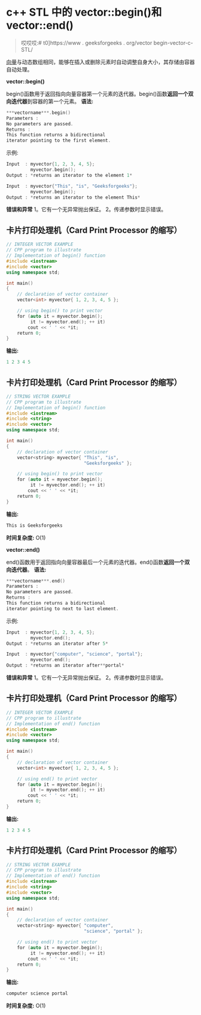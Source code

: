 # c++ STL 中的 vector::begin()和 vector::end()

> 哎哎哎:# t0]https://www . geeksforgeeks . org/vector begin-vector-c-STL/

[向量](https://www.geeksforgeeks.org/vector-in-cpp-stl/)与动态数组相同，能够在插入或删除元素时自动调整自身大小，其存储由容器自动处理。

**vector::begin()**

begin()函数用于返回指向向量容器第一个元素的迭代器。begin()函数**返回一个双向迭代器**到容器的第一个元素。
**语法:**

```cpp
***vectorname***.begin()
Parameters :
No parameters are passed.
Returns :
This function returns a bidirectional
iterator pointing to the first element.

```

示例:

```cpp
Input  : myvector{1, 2, 3, 4, 5};
         myvector.begin();
Output : *returns an iterator to the element 1*

Input  : myvector{"This", "is", "Geeksforgeeks"};
         myvector.begin();
Output : *returns an iterator to the element This*

```

**错误和异常**
1。它有一个无异常抛出保证。
2。传递参数时显示错误。

## 卡片打印处理机（Card Print Processor 的缩写）

```cpp
// INTEGER VECTOR EXAMPLE
// CPP program to illustrate
// Implementation of begin() function
#include <iostream>
#include <vector>
using namespace std;

int main()
{
    // declaration of vector container
    vector<int> myvector{ 1, 2, 3, 4, 5 };

    // using begin() to print vector
    for (auto it = myvector.begin();
         it != myvector.end(); ++ it)
        cout << ' ' << *it;
    return 0;
}
```

**输出:**

```cpp
1 2 3 4 5

```

## 卡片打印处理机（Card Print Processor 的缩写）

```cpp
// STRING VECTOR EXAMPLE
// CPP program to illustrate
// Implementation of begin() function
#include <iostream>
#include <string>
#include <vector>
using namespace std;

int main()
{
    // declaration of vector container
    vector<string> myvector{ "This", "is",
                             "Geeksforgeeks" };

    // using begin() to print vector
    for (auto it = myvector.begin();
         it != myvector.end(); ++ it)
        cout << ' ' << *it;
    return 0;
}
```

**输出:**

```cpp
This is Geeksforgeeks

```

**时间复杂度:** O(1)

**vector::end()**

end()函数用于返回指向向量容器最后一个元素的迭代器。end()函数**返回一个双向迭代器**。
**语法:**

```cpp
***vectorname***.end()
Parameters :
No parameters are passed.
Returns :
This function returns a bidirectional
iterator pointing to next to last element.

```

示例:

```cpp
Input  : myvector{1, 2, 3, 4, 5};
         myvector.end();
Output : *returns an iterator after 5*

Input  : myvector{"computer", "science", "portal"};
         myvector.end();
Output : *returns an iterator after**portal* 
```

**错误和异常**
1。它有一个无异常抛出保证。
2。传递参数时显示错误。

## 卡片打印处理机（Card Print Processor 的缩写）

```cpp
// INTEGER VECTOR EXAMPLE
// CPP program to illustrate
// Implementation of end() function
#include <iostream>
#include <vector>
using namespace std;

int main()
{
    // declaration of vector container
    vector<int> myvector{ 1, 2, 3, 4, 5 };

    // using end() to print vector
    for (auto it = myvector.begin();
         it != myvector.end(); ++ it)
        cout << ' ' << *it;
    return 0;
}
```

**输出:**

```cpp
1 2 3 4 5

```

## 卡片打印处理机（Card Print Processor 的缩写）

```cpp
// STRING VECTOR EXAMPLE
// CPP program to illustrate
// Implementation of end() function
#include <iostream>
#include <string>
#include <vector>
using namespace std;

int main()
{
    // declaration of vector container
    vector<string> myvector{ "computer",
                             "science", "portal" };

    // using end() to print vector
    for (auto it = myvector.begin();
         it != myvector.end(); ++ it)
        cout << ' ' << *it;
    return 0;
}
```

**输出:**

```cpp
computer science portal

```

**时间复杂度:** O(1)